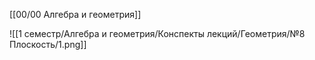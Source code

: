 [[00/00 Алгебра и геометрия]]

![[1 семестр/Алгебра и геометрия/Конспекты лекций/Геометрия/№8 Плоскость/1.png]]
